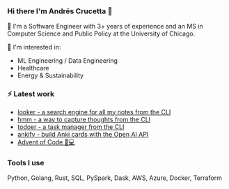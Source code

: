 ### Hi there I'm Andrés Crucetta 👋

🌱 I'm a Software Engineer with 3+ years of experience and an MS in Computer Science and Public Policy at the University of Chicago. 

💬 I'm interested in:
  -  ML Engineering / Data Engineering
  -  Healthcare
  -  Energy & Sustainability

<h3>⚡ Latest work</h3>
<ul>
  <li><a href = "https://github.com/acrucetta/looker">looker - a search engine for all my notes from the CLI</a></li>
    <li><a href = "https://github.com/acrucetta/hmm">hmm - a way to capture thoughts from the CLI</a></li>
    <li><a href = "https://github.com/acrucetta/todoer">todoer - a task manager from the CLI</a></li>
    <li><a href = "https://github.com/acrucetta/ankify">ankify - build Anki cards with the Open AI API</a></li>
  <li>  <a href = "https://github.com/acrucetta/advent_of_code">Advent of Code 🎄💻</a></li>
</ul>

<h3>Tools I use </h3>
  Python, Golang, Rust, SQL, PySpark, Dask, AWS, Azure, Docker, Terraform
<!--
**acrucetta/acrucetta** is a ✨ _special_ ✨ repository because its `README.md` (this file) appears on your GitHub profile.

Here are some ideas to get you started:

- 🔭 I’m currently working on ...
- 🌱 I’m currently learning ...
- 👯 I’m looking to collaborate on ...
- 🤔 I’m looking for help with ...
- 💬 Ask me about ...
- 📫 How to reach me: ...
- 😄 Pronouns: ...
- ⚡ Fun fact: ...
-->
